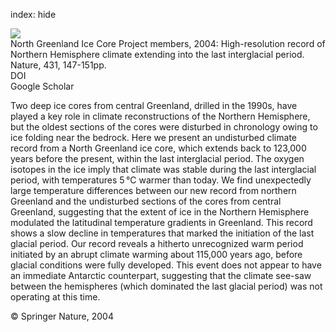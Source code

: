 index: hide

<div class="Citation">
    <div class="Citation-thumb CitationThumb-linked"  data-href="https://doi.org/10.1038/nature02805">
      <img src="https://static.claimspace.cloud/climate-study-static/refs/thumbs/5/North_Greenland_Ice_Core_Project_members_2004-thumb.png" />
    </div>

  <div class="Citation-body">
    <div class="Citation-text">North Greenland Ice Core Project members, 2004: High-resolution record of Northern Hemisphere climate extending into the last interglacial period. <span class="Article-journal">Nature, </span><span class="Article-volume">431, </span>147-151pp.</div>
    <div class="Citation-links">
      <div class="CitationLink" data-href="https://doi.org/10.1038/nature02805">
        <div class="CitationLink-icon CitationLink-Doi"></div>
        <div class="CitationLink-text">DOI</div>
      </div>
      <div class="CitationLink" data-href="https://scholar.google.com/scholar?q=10.1038/nature02805">
        <div class="CitationLink-icon CitationLink-Scholar"></div>
        <div class="CitationLink-text">Google Scholar</div>
      </div>
    </div>
  </div>
</div>

Two deep ice cores from central Greenland, drilled in the 1990s, have played a key role in climate reconstructions of the Northern Hemisphere, but the oldest sections of the cores were disturbed in chronology owing to ice folding near the bedrock. Here we present an undisturbed climate record from a North Greenland ice core, which extends back to 123,000 years before the present, within the last interglacial period. The oxygen isotopes in the ice imply that climate was stable during the last interglacial period, with temperatures 5 °C warmer than today. We find unexpectedly large temperature differences between our new record from northern Greenland and the undisturbed sections of the cores from central Greenland, suggesting that the extent of ice in the Northern Hemisphere modulated the latitudinal temperature gradients in Greenland. This record shows a slow decline in temperatures that marked the initiation of the last glacial period. Our record reveals a hitherto unrecognized warm period initiated by an abrupt climate warming about 115,000 years ago, before glacial conditions were fully developed. This event does not appear to have an immediate Antarctic counterpart, suggesting that the climate see-saw between the hemispheres (which dominated the last glacial period) was not operating at this time.

<div class="Citation-copy">
&copy; Springer Nature, 2004
</div>